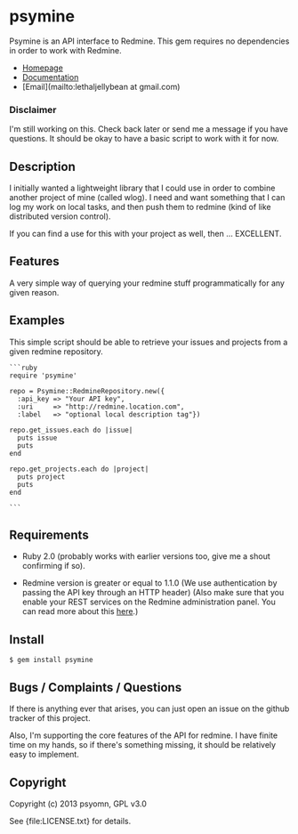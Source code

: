 # psymine

Psymine is an API interface to Redmine. This gem requires no dependencies in
order to work with Redmine.

* [Homepage](https://rubygems.org/gems/psymine)
* [Documentation](http://rubydoc.info/gems/psymine/frames)
* [Email](mailto:lethaljellybean at gmail.com)

### Disclaimer

I'm still working on this. Check back later or send me a message if you have
questions. It should be okay to have a basic script to work with it for now.

## Description

I initially wanted a lightweight library that I could use in order to combine
another project of mine (called wlog). I need and want something that I can
log my work on local tasks, and then push them to redmine (kind of like 
distributed version control). 

If you can find a use for this with your project as well, then ... EXCELLENT.

## Features

A very simple way of querying your redmine stuff programmatically for any given
reason.

## Examples

This simple script should be able to retrieve your issues and projects from a
given redmine repository.

    ```ruby
    require 'psymine'

    repo = Psymine::RedmineRepository.new({
      :api_key => "Your API key",
      :uri     => "http://redmine.location.com",
      :label   => "optional local description tag"})

    repo.get_issues.each do |issue|
      puts issue
      puts
    end

    repo.get_projects.each do |project|
      puts project
      puts
    end

    ```

## Requirements

* Ruby 2.0 (probably works with earlier versions too, give me a shout 
confirming if so).

* Redmine version is greater or equal to 1.1.0 (We use authentication by
passing the API key through an HTTP header) (Also make sure that you enable
your REST services on the Redmine administration panel. You can read more about
this [here](http://www.redmine.org/projects/redmine/wiki/Rest_api#Authentication).)

## Install

    $ gem install psymine

## Bugs / Complaints / Questions

If there is anything ever that arises, you can just open an issue on the github
tracker of this project.

Also, I'm supporting the core features of the API for redmine. I have finite
time on my hands, so if there's something missing, it should be relatively 
easy to implement.

## Copyright

Copyright (c) 2013 psyomn, GPL v3.0

See {file:LICENSE.txt} for details.
